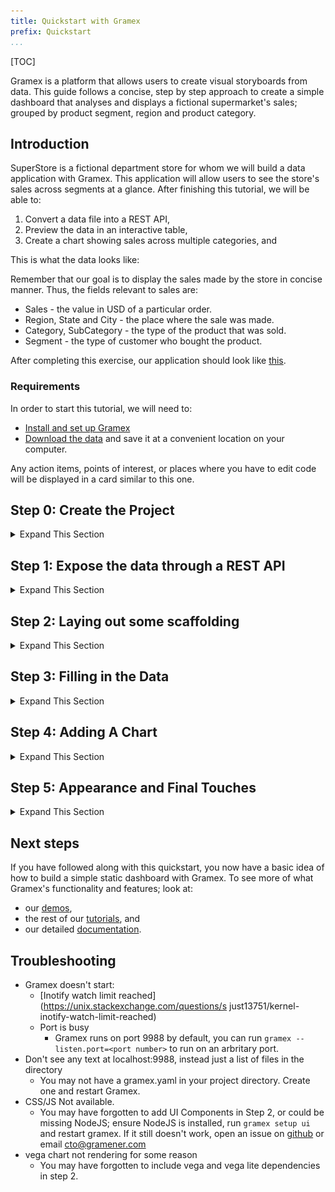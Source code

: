 ```yaml
---
title: Quickstart with Gramex
prefix: Quickstart
...
```


[TOC]

Gramex is a platform that allows users to create visual storyboards from data. This guide follows a concise, step by step approach to create a simple dashboard that analyses and displays a fictional supermarket's sales;
grouped by product segment, region and product category.

## Introduction

SuperStore is a fictional department store for whom we will build a data application with Gramex.
This application will allow users to see the store's sales across segments at a glance. 
After finishing this tutorial, we will be able to:

1. Convert a data file into a REST API,
2. Preview the data in an interactive table,
3. Create a chart showing sales across multiple categories, and

This is what the data looks like:

<div class="formhandler" data-src="data?_c=-Order%20ID&_c=-Sub-Category&_c=-Sales&_c=-Quantity&_c=-Ship%20Mode&_c=-Ship%20Date"></div>
<script>
  $('.formhandler').formhandler({pageSize: 5})
</script>

Remember that our goal is to display the sales made by the store in concise manner. Thus, the fields relevant
to sales are:

* Sales - the value in USD of a particular order.
* Region, State and City - the place where the sale was made.
* Category, SubCategory - the type of the product that was sold.
* Segment - the type of customer who bought the product.

<p class="alert alert-success" role="alert">
<i class="fas fa-eye"></i> After completing this exercise, our application should look like <a href="index5.html">this</a>.
</p>

### Requirements

In order to start this tutorial, we will need to:

* [Install and set up Gramex](../install)
* [Download the data](serve/store-sales.csv) and save it at a convenient location on your computer.

<div class="card shadow text-white bg-dark">
  <div class="card-body">
  <p class="card-text">
    Any action items, points of interest, or places where you have to edit code will be displayed in a card similar to this one.
  </p>
  </div>
</div>

## Step 0: Create the Project
<details>
  <summary> Expand This Section </summary>

We need a place to hold together all the files related to our application - including data, source code and configuration files.

<div class="card shadow text-white bg-dark">
  <div class="card-body">
  <p class="card-text">
    Create a folder at a convenient location on your computer and move the downloaded dataset file into it.
  </p>
  </div>
</div>

<br>
For the remainder of the tutorial, we will refer to this folder as the "project folder". At this time, the project folder should only contain the file `store-sales.csv`.

<div class="card shadow text-white bg-dark">
  <div class="card-body">
    <div class="card-text">
    <ul>
      <li>To set up the project, create a file named <kbd>gramex.yaml</kbd> in the project folder, leave it blank for now.</li>
      <li>Create a second file called <kbd>index.html</kbd> and put any html you like in there. For now, just a simple bit of text will do.</li>
    </ul>
    </div>
  </div>
</div>
<br>

`"index.html"` and `"gramex.yaml"` are the only two files we'll be editing throughout this guide. For now, let's put some text in `"index.html"`:
<br>

<div class="card shadow text-white bg-dark">
  <div class="card-body">
  <div class="card-text">
    <p>Open up a terminal, navigate to the project folder and type the following:</p>
    <ul class="nav nav-tabs">
      <li class="nav-item">
        <a class="nav-link active"><i class="fas fa-terminal"></i> Terminal</a>
      </li>
    </ul>
    <pre><code id="bash1" class="bash"></code></pre>
  </div>
  </div>
</div>  
<br>

<script>
  $.get('snippets/hello.sh').done(
    (e) => { $('#bash1').text(e) }
  )
</script>

<div class="card shadow text-white bg-dark">
  <div class="card-body">
    <div class="card-text">
      <p>Type the following command to start the Gramex server.</p>
      <ul class="nav nav-tabs">
        <li class="nav-item">
          <a class="nav-link active"><i class="fas fa-terminal"></i> Terminal</a>
        </li>
      </ul>
      <pre><code id="bash2" class="bash">gramex</code></pre>
    </div>
  </div>
</div>  
<br>

We should start seeing some output now, which is the Gramex server logging its startup sequence. Once we see the following lines, Gramex has fully started, and is ready to accept requests.

```console
INFO    22-Apr 13:34:26 __init__ PORT Listening on port 9988
INFO    22-Apr 13:34:26 __init__ 9988 <Ctrl-B> opens the browser. <Ctrl-D> starts the debugger.
```

Note that these may not be the _last_ lines you see in the startup logs, since some Gramex services may start later. Look for these lines in the last few lines.

At this time, if you open a browser window at [`http://localhost:9988`](http://localhost:9988), you should see the text in `"index.html"`.

<p class="alert alert-success" role="alert">
<i class="fas fa-eye"></i> It should look something like <a href="index2.html">this</a>.
</p>

Gramex internally watches files for changes, so we can change anything in `"index.html"`, and refresh the link in the browser without restarting the server.
![Step 0 gif](https://cloud.gramener.com/f/5684de979acd45d4a14d/?dl=1)
</details>

## Step 1: Expose the data through a REST API
<details>
  <summary> Expand This Section </summary>

In order to provide our dashboard with access to the data, we need to create a URL that sends data to the dashboard. To do this, we use a Gramex component called [`FormHandler`](../formhandler).

<div class="card shadow text-white bg-dark">
  <div class="card-body">
    <div class="card-text">
      <p>Create a formhandler endpoint on our server by adding the following lines to the empty <kbd>gramex.yaml</kbd> file, which we had created in the previous section:</p>
      <ul class="nav nav-tabs">
        <li class="nav-item">
          <a class="nav-link active"><i class="fas fa-code"></i> <span class="text-monospace">gramex.yaml</span></a>
        </li>
      </ul>
      <pre><code id="yaml1" class="language-yaml"></code></pre>
    </div>
  </div>
</div>

<script>
  $.get('snippets/gramex1.yaml').done(
    (e) => { $('#yaml1').text(e) }
  )
</script>


After you save the file, Gramex will be able to serve the CSV data through the `/data` resource endpoint. To verify this, visit [`http://localhost:9988/data?_limit=10`](http://localhost:9988/data?_limit=10) in your browser. You should now see a JSON payload representing the first ten rows of the dataset.

<p class="alert alert-success" role="alert">
<i class="fa fa-eye"></i> It should look like <a href="data?_limit=10">this</a>.
</p>

You could also, visit [http://localhost:9988/data?_limit=10&_format=html](http://localhost:9988/data?_limit=10&_format=html) to see the first ten rows as a simple HTML table.

<p class="alert alert-success" role="alert">
<i class="fa fa-eye"></i> It should look like <a href="data?_limit=10&_format=html">this</a>.
</p>
![Step 1 gif](https://cloud.gramener.com/f/379c20a01b3c416ca3cd/?dl=1)
</details>

## Step 2: Laying out some scaffolding
<details>
  <summary> Expand This Section </summary>

Since we now have access to the data from a REST API, we are ready to start building the frontend.

<div class="card shadow text-white bg-dark">
  <div class="card-body">
    <div class="card-text">
      <p>At the moment, our <kbd>index.html</kbd> file just has some text in it. Let's add the following HTML to it.</p>
      <ul class="nav nav-tabs">
        <li class="nav-item">
          <a class="nav-link active"><i class="fas fa-code"></i> <span class="text-monospace">index.html</span></a>
        </li>
      </ul>
      <pre><code id="html1" class="language-html"></code></pre>
    </div>
  </div>
</div>

<script>
  $.get('snippets/index1.html').done(
    (e) => { $('#html1').text(e) }
  )
</script>

This is just some boilerplate that includes css and js files we will need.

Note that all of our css and js links are relative to a `ui/` directory - but we have no such directory in our project folder.

This is because Gramex bundles a lot of common css and js files ([bootstrap](https://getbootstrap.com), [lodash](https://lodash.com), [g1](https://www.npmjs.com/package/g1)) as part of a feature called [UI Components](../uicomponents). 

<div class="card shadow text-white bg-dark">
  <div class="card-body">
    <div class="card-text">
      <p>To use these in our dashboard, we add the following lines to our <kbd>gramex.yaml</kbd>:</p>
      <ul class="nav nav-tabs">
        <li class="nav-item">
          <a class="nav-link active"><i class="fas fa-code"></i> <span class="text-monospace">gramex.yaml</span></a>
        </li>
      </ul>
      <pre><code id="yaml2" class="language-yaml"></code></pre>
    </div>
  </div>
</div>

<script>
  $.get('snippets/gramex_2.yaml').done(
    (e) => { $('#yaml2').text(e) }
  )
</script>

<br>
At this point, `gramex.yaml` contains the following lines and will not change for the rest of this tutorial. Essentially, we are done with the backend configuration.

<ul class="nav nav-tabs">
  <li class="nav-item">
    <a class="nav-link active"><i class="fas fa-code"></i> <span class="text-monospace">gramex.yaml</span></a>
  </li>
</ul>
<pre><code id="yaml3" class="language-yaml"></code></pre>
<script>
  $.get('gramex2.yaml').done(
    (e) => { $('#yaml3').text(e) }
  )
</script>

<p class="alert alert-success" role="alert">
<i class="fa fa-eye"></i> At this time our HTML should look like <a href="index6.html">this</a>.
</p>
</details>

## Step 3: Filling in the Data
<details>
  <summary> Expand This Section </summary>
 
The simplest and sometimes most effective way to represent data can be a table. 
Accordingly, Gramex provides a way of embedding tabular data in any HTML page as an interactive table. 

<div class="card shadow text-white bg-dark">
  <div class="card-body">
    <div class="card-text">
      <p>To show the data as a table, insert the following lines in <kbd>index.html</kbd>:</p>
      <ul class="nav nav-tabs">
        <li class="nav-item">
          <a class="nav-link active"><i class="fas fa-code"></i> <span class="text-monospace">index.html</span></a>
        </li>
      </ul>
      <pre><code id="html2" class="language-html"></code></pre>
    </div>
  </div>
</div>

<script>
  $.get('snippets/fh.html').done(
    (e) => { $('#html2').text(e) }
  )
</script>

<br>
The full `index.html` file now looks like:
<ul class="nav nav-tabs">
  <li class="nav-item">
    <a class="nav-link active"><i class="fas fa-code"></i> <span class="text-monospace">index.html</span></a>
  </li>
</ul>
<pre><code id="html3" class="language-html"></code></pre>

<script>
  $.get('snippets/fh-after.html').done(
    (e) => { $('#html3').text(e) }
  )
</script>


After saving the file, when we open [`http://localhost:9988`](http://localhost:9988), we should see a table similar to the one at the top of this page. 

The table is interactive. Try playing around with it. Here's a few things you could try:

<div class="card-deck">
  <div class="card shadow text-white bg-dark">
    <img class="card-img-top" src="img/fh-g1-1.png" alt="Card image cap">
    <div class="card-body">
      <p class="card-text">Click the dropdown arrows near the column headers to see column options.
    </div>
  </div>
  <div class="card shadow text-white bg-dark">
    <img class="card-img-top" src="img/fh-g1-2.png" alt="Card image cap">
    <div class="card-body">
      <p class="card-text">Try getting the second, third or the 1365th 'page' of the dataset from the menu at the top of the table.
    </div>
  </div>
  <div class="card shadow text-white bg-dark">
    <img class="card-img-top" src="img/fh-g1-3.png" alt="Card image cap">
    <div class="card-body">
      <p class="card-text">See 20, 50 or more rows at a time in the table from the dropdown menu to the right of the page list.
    </div>
  </div>
</div>

<br>
<p class="alert alert-success" role="alert">
<i class="fa fa-eye"></i> At this time our HTML should look like <a href="index7.html">this</a>.
</p>

</details>

## Step 4: Adding A Chart
<details>
  <summary> Expand This Section </summary>

Let's add a simple barchart to display data grouped by Segment. Formhandler automatically does the grouping for us simply by changing the URL. Adding a `?_by` query to any FormHandler URL, like [data?_by=Segment](data?_by=Segment), changes the output: each of our numeric columns now has the sum of all rows having a particular Segment value.

FormHandler lets us do a lot of data querying, filtering and grouping just by editing the URL. See [FormHandler Filters](../formhandler/#formhandler-filters) for  list of all possible values.

To actually draw the chart, we'll use a library called [Vega-lite](https://vega.github.io/vega-lite/). Vega-lite is a really simple to use, configuration driven javascript charting library and supports many common chart types. To draw a chart, we add a few pieces to our `index.html`.

<div class="card shadow text-white bg-dark">
  <div class="card-body">
    <div class="card-text">
      <p>Add the following <span class="font-italic">chart specification</span> to your HTML:</p>
      <ul class="nav nav-tabs">
        <li class="nav-item">
          <a class="nav-link active"><i class="fas fa-code"></i> <span class="text-monospace">index.html</span></a>
        </li>
      </ul>
      <pre><code id="html4" class="language-html"></code></pre>
    </div>
  </div>
</div>

<script>
  $.get('snippets/chartspec.html').done(
    (e) => { $('#html4').text(e) }
  )
</script>

Details of the specification can be found in the vega-lite [docs](https://vega.github.io/vega-lite/docs/), but some things to note:

* the spec consists of a bunch of nested fields, `width`, `height`, `data`, etc
* the data key is set to the FormHandler URL with grouping by Segment: `{"url": "data?_by=Segment"}`
* We've set the x and y axis values to `Sales|sum` and `Segment` respectively, telling Vega-lite to plot those quantities from the data that FormHandler returns. 

<div class="card shadow text-white bg-dark">
  <div class="card-body">
    <div class="card-text">
      <p>Add a div in the page in which to place the chart, and a little bit of Javascript code to render the chart:</p>
      <ul class="nav nav-tabs">
        <li class="nav-item">
          <a class="nav-link active"><i class="fas fa-code"></i> <span class="text-monospace">index.html</span></a>
        </li>
      </ul>
      <pre><code id="html5" class="language-html"></code></pre>
    </div>
  </div>
</div>

<script>
  $.get('snippets/vega1.html').done(
    (e) => { $('#html5').text(e) }
  )
</script>

<br>

At this stage, the contents of `index.html` should be as follows:
<ul class="nav nav-tabs">
  <li class="nav-item">
    <a class="nav-link active"><i class="fas fa-code"></i> <span class="text-monospace">index.html</span></a>
  </li>
</ul>
<pre><code id="html6" class="language-html"></code></pre>

<script>
  $.get('index4.html').done(
    (e) => { $('#html6').text(e) }
  )
</script>

<p class="alert alert-success" role="alert">
<i class="fa fa-eye"></i> At this time our HTML should look like <a href="index4.html">this</a>.
</p>

</details>

## Step 5: Appearance and Final Touches
<details>
  <summary> Expand This Section </summary>

We can now flex front-end muscle to make our dashboard look slightly better. We will keep this section short, but frontend appearances can be endlessly configured. Feel free to go through the rest of our guides to get a better handle on some of these. 

Let's add a second chart to plot the aggregate sum of Quantity by Segment. It's the same chart - we are just changing the axes. Thus, we can reuse the earlier specification, but we still need to change values of certain fields. So we created a function to which we can pass the fields that need to be updated: the div to draw the chart, the x-axis column name and the title of the chart.

<div class="card shadow text-white bg-dark">
  <div class="card-body">
    <div class="card-text">
      <p>Create a function which accepts the fields to be updated, the <code>&lt;div&gt;</code> to place the chart, the X-axis label and the title of the chart.</p>
      <ul class="nav nav-tabs">
        <li class="nav-item">
          <a class="nav-link active"><i class="fas fa-code"></i> <span class="text-monospace">index.html</span></a>
        </li>
      </ul>
      <pre><code id="js1" class="language-javascript"></code></pre>
    </div>
  </div>
</div>

<script>
  $.get('snippets/render.js').done(
    (e) => { $('#js1').text(e) }
  )
</script>

<br>

Here are a few more ways in which we can tweak our dashboard:

1. To hide some of the columns from our dataset, we can use a FormHandler filter similar to what we had introduced in Step 4.
2. We can use a feature of UI components, which allows us to override [bootstrap variables by passing url query parameters to the css import line](../uicomponents/#custom-bootstrap). For example, setting link-color to black.
3. We can modify the vega-lite configuration of the chart to add a color scale, and change the fonts of the chart. 

<p class="alert alert-success" role="alert">
<i class="fa fa-eye"></i> To see all of this configuration in action, see <a href="index5.html">this</a>.
</p>
<p class="alert alert-success" role="alert">
<i class="fa fa-download"></i> Download the final <a href="serve/gramex2.yaml">gramex.yaml</a>.
</p>

</details>

## Next steps

If you have followed along with this quickstart, you now have a basic idea of how to build a simple static dashboard with Gramex.
To see more of what Gramex's functionality and features; look at:

* our [demos](gramener.com/demo),
* the rest of our [tutorials](../tutorials), and
* our detailed [documentation](../).


## Troubleshooting

- Gramex doesn't start:
    - [Inotify watch limit reached](https://unix.stackexchange.com/questions/s just13751/kernel-inotify-watch-limit-reached)
    - Port is busy
        - Gramex runs on port 9988 by default, you can run `gramex --listen.port=<port number>` to run on an arbritary port. 
- Don't see any text at localhost:9988, instead just a list of files in the directory
    - You may not have a gramex.yaml in your project directory. Create one and restart Gramex.
- CSS/JS Not available.
    - You may have forgotten to add UI Components in Step 2, or could be missing NodeJS; ensure NodeJS is installed, run `gramex setup ui` and restart gramex. If it still doesn't work, open an issue on [github](https://github.com/gramener/gramex) or email cto@gramener.com  
- vega chart not rendering for some reason
    - You may have forgotten to include vega and vega lite dependencies in step 2.
